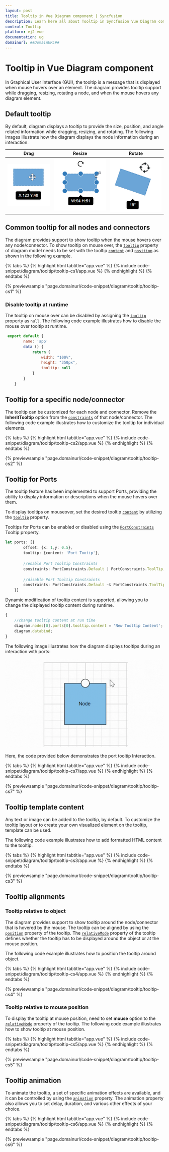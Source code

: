 ```yaml
---
layout: post
title: Tooltip in Vue Diagram component | Syncfusion
description: Learn here all about Tooltip in Syncfusion Vue Diagram component of Syncfusion Essential JS 2 and more.
control: Tooltip 
platform: ej2-vue
documentation: ug
domainurl: ##DomainURL##
---
```


# Tooltip in Vue Diagram component

<!-- markdownlint-disable MD010 -->

In Graphical User Interface (GUI), the tooltip is a message that is displayed when mouse hovers over an element. The diagram provides tooltip support while dragging, resizing, rotating a node, and when the mouse hovers any diagram element.

## Default tooltip

By default, diagram displays a tooltip to provide the size, position, and angle related information while dragging, resizing, and rotating. The following images illustrate how the diagram displays the node information during an interaction.

| Drag | Resize | Rotate |
|---|---|---|
| ![ToolTip During Drag](images/Tooltip_img1.png) | ![ToolTip During Resize](images/Tooltip_img2.png) | ![ToolTip During Rotate](images/Tooltip_img3.png) |

## Common tooltip for all nodes and connectors

The diagram provides support to show tooltip when the mouse hovers over any node/connector.
To show tooltip on mouse over, the [`tooltip`](https://ej2.syncfusion.com/vue/documentation/api/diagram#tooltip) property of diagram model needs to be set with the tooltip [`content`](https://ej2.syncfusion.com/vue/documentation/api/diagram/diagramTooltip/#content) and [`position`](https://ej2.syncfusion.com/vue/documentation/api/diagram/diagramTooltip/#position) as shown in the following example.

{% tabs %}
{% highlight html tabtitle="app.vue" %}
{% include code-snippet/diagram/tooltip/tooltip-cs1/app.vue %}
{% endhighlight %}
{% endtabs %}
        
{% previewsample "page.domainurl/code-snippet/diagram/tooltip/tooltip-cs1" %}

### Disable tooltip at runtime

The tooltip on mouse over can be disabled by assigning the [`tooltip`](https://ej2.syncfusion.com/vue/documentation/api/diagram#tooltip) property as `null`. The following code example illustrates how to disable the mouse over tooltip at runtime.

```javascript
 export default {
        name: 'app'
        data () {
            return {
                width: "100%",
                height: "350px",
                tooltip: null
            }
        }
    }
```

## Tooltip for a specific node/connector

The tooltip can be customized for each node and connector. Remove the **InheritTooltip** option from the [`constraints`](https://ej2.syncfusion.com/vue/documentation/api/diagram#constraints) of that node/connector. The following code example illustrates how to customize the tooltip for individual elements.

{% tabs %}
{% highlight html tabtitle="app.vue" %}
{% include code-snippet/diagram/tooltip/tooltip-cs2/app.vue %}
{% endhighlight %}
{% endtabs %}
        
{% previewsample "page.domainurl/code-snippet/diagram/tooltip/tooltip-cs2" %}

## Tooltip for Ports

The tooltip feature has been implemented to support Ports, providing the ability to display information or descriptions when the mouse hovers over them.

To display tooltips on mouseover, set the desired tooltip [`content`](https://ej2.syncfusion.com/vue/documentation/api/diagram/diagramTooltip/#content) by utilizing the [`tooltip`](https://ej2.syncfusion.com/vue/documentation/api/diagram#tooltip) property.

Tooltips for Ports can be enabled or disabled using the [`PortConstraints`](https://ej2.syncfusion.com/vue/documentation/api/diagram/port#constraints-portconstraints) Tooltip property.


```ts
let ports: [{
        offset: {x: 1,y: 0.5},
        tooltip: {content: 'Port Tootip'},
        
        //enable Port Tooltip Constraints
        constraints: PortConstraints.Default | PortConstraints.ToolTip,
        
        //disable Port Tooltip Constraints
        constraints: PortConstraints.Default ~& PortConstraints.ToolTip
    }]
```

Dynamic modification of tooltip content is supported, allowing you to change the displayed tooltip content during runtime.

```ts
{
    //change tooltip content at run time
    diagram.nodes[0].ports[0].tooltip.content = 'New Tooltip Content';
    diagram.databind;
}
```

The following image illustrates how the diagram displays tooltips during an interaction with ports:

![Tooltip](../diagram/images/PortTooltip.gif)

Here, the code provided below demonstrates the port tooltip Interaction.

{% tabs %}
{% highlight html tabtitle="app.vue" %}
{% include code-snippet/diagram/tooltip/tooltip-cs7/app.vue %}
{% endhighlight %}
{% endtabs %}
        
{% previewsample "page.domainurl/code-snippet/diagram/tooltip/tooltip-cs7" %}

## Tooltip template content

Any text or image can be added to the tooltip, by default. To customize the tooltip layout or to create your own visualized element on the tooltip, template can be used.

The following code example illustrates how to add formatted HTML content to the tooltip.

{% tabs %}
{% highlight html tabtitle="app.vue" %}
{% include code-snippet/diagram/tooltip/tooltip-cs3/app.vue %}
{% endhighlight %}
{% endtabs %}
        
{% previewsample "page.domainurl/code-snippet/diagram/tooltip/tooltip-cs3" %}

## Tooltip alignments

### Tooltip relative to object

The diagram provides support to show tooltip around the node/connector that is hovered by the mouse. The tooltip can be aligned by using the [`position`](https://ej2.syncfusion.com/vue/documentation/api/diagram/diagramTooltip#position) property of the tooltip.
The [`relativeMode`](https://ej2.syncfusion.com/vue/documentation/api/diagram/diagramTooltip#relativemode) property of the tooltip defines whether the tooltip has to be displayed around the object or at the mouse position.

The following code example illustrates how to position the tooltip around object.

{% tabs %}
{% highlight html tabtitle="app.vue" %}
{% include code-snippet/diagram/tooltip/tooltip-cs4/app.vue %}
{% endhighlight %}
{% endtabs %}
        
{% previewsample "page.domainurl/code-snippet/diagram/tooltip/tooltip-cs4" %}

### Tooltip relative to mouse position

To display the tooltip at mouse position, need to set **mouse** option to the [`relativeMode`](https://ej2.syncfusion.com/vue/documentation/api/diagram/diagramTooltip#relativemode) property of the tooltip.
The following code example illustrates how to show tooltip at mouse position.

{% tabs %}
{% highlight html tabtitle="app.vue" %}
{% include code-snippet/diagram/tooltip/tooltip-cs5/app.vue %}
{% endhighlight %}
{% endtabs %}
        
{% previewsample "page.domainurl/code-snippet/diagram/tooltip/tooltip-cs5" %}

## Tooltip animation

To animate the tooltip, a set of specific animation effects are available, and it can be controlled by using the [`animation`](https://ej2.syncfusion.com/vue/documentation/api/diagram/diagramTooltip#animation) property. The animation property also allows you to set delay, duration, and various other effects of your choice.

{% tabs %}
{% highlight html tabtitle="app.vue" %}
{% include code-snippet/diagram/tooltip/tooltip-cs6/app.vue %}
{% endhighlight %}
{% endtabs %}
        
{% previewsample "page.domainurl/code-snippet/diagram/tooltip/tooltip-cs6" %}